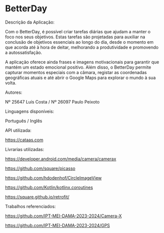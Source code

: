 # BetterDay

Descrição da Aplicação:

Com o BetterDay, é possível criar tarefas diárias que ajudam a manter o foco nos seus objetivos. Estas tarefas são projetadas para auxiliar na conclusão de objetivos essenciais ao longo do dia, desde o momento em que acorda até à hora de deitar, melhorando a produtividade e promovendo a autossatisfação.

A aplicação oferece ainda frases e imagens motivacionais para garantir que mantém um estado emocional positivo. Além disso, o BetterDay permite capturar momentos especiais com a câmara, registar as coordenadas geográficas atuais e até abrir o Google Maps para explorar o mundo à sua volta.


Autores:

Nº 25647 Luís Costa /
Nº 26097 Paulo Peixoto


Linguagens disponíveis:

Português / Inglês

API utilizada:

https://cataas.com


Livrarias utilizadas:

https://developer.android.com/media/camera/camerax

https://github.com/square/picasso

https://github.com/hdodenhof/CircleImageView

https://github.com/Kotlin/kotlinx.coroutines

https://square.github.io/retrofit/


Trabalhos referenciados:

https://github.com/IPT-MEI-DAMA-2023-2024/Camera-X

https://github.com/IPT-MEI-DAMA-2023-2024/GPS
